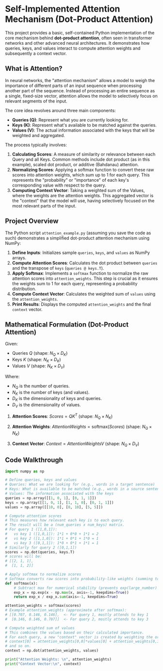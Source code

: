 # Self-Implemented Attention Mechanism (Dot-Product Attention)

This project provides a basic, self-contained Python implementation of the core mechanism behind **dot-product attention**, often seen in transformer networks and other advanced neural architectures. It demonstrates how queries, keys, and values interact to compute attention weights and subsequently a context vector.

## What is Attention?

In neural networks, the "attention mechanism" allows a model to weigh the importance of different parts of an input sequence when processing another part of the sequence. Instead of processing an entire sequence as a single, fixed-size vector, attention allows the model to selectively focus on relevant segments of the input.

The core idea revolves around three main components:

* **Queries (Q)**: Represent what you are currently looking for.
* **Keys (K)**: Represent what's available to be matched against the queries.
* **Values (V)**: The actual information associated with the keys that will be weighted and aggregated.

The process typically involves:

1.  **Calculating Scores**: A measure of similarity or relevance between each Query and all Keys. Common methods include dot product (as in this example), scaled dot product, or additive (Bahdanau) attention.
2.  **Normalizing Scores**: Applying a softmax function to convert these raw scores into attention weights, which sum up to 1 for each query. This represents the "probability" or "importance" of each key's corresponding value with respect to the query.
3.  **Computing Context Vector**: Taking a weighted sum of the Values, where the weights are the attention weights. This aggregated vector is the "context" that the model will use, having selectively focused on the most relevant parts of the input.

## Project Overview

The Python script `attention_example.py` (assuming you save the code as such) demonstrates a simplified dot-product attention mechanism using NumPy:

1.  **Define Inputs**: Initializes sample `queries`, `keys`, and `values` as NumPy arrays.
2.  **Compute Attention Scores**: Calculates the dot product between `queries` and the transpose of `keys` (`queries @ keys.T`).
3.  **Apply Softmax**: Implements a `softmax` function to normalize the raw attention scores into `attention_weights`. This step is crucial as it ensures the weights sum to 1 for each query, representing a probability distribution.
4.  **Compute Context Vector**: Calculates the weighted sum of `values` using the `attention_weights`.
5.  **Print Results**: Displays the computed `attention_weights` and the final `context` vector.

## Mathematical Formulation (Dot-Product Attention)

Given:
* Queries $Q$ (shape: $N_Q \times D_K$)
* Keys $K$ (shape: $N_K \times D_K$)
* Values $V$ (shape: $N_K \times D_V$)

Where:
* $N_Q$ is the number of queries.
* $N_K$ is the number of keys (and values).
* $D_K$ is the dimensionality of keys and queries.
* $D_V$ is the dimensionality of values.

1.  **Attention Scores**:
    $Scores = Q K^T$
    (shape: $N_Q \times N_K$)

2.  **Attention Weights**:
    $AttentionWeights = \text{softmax}(Scores)$
    (shape: $N_Q \times N_K$)

3.  **Context Vector**:
    $Context = AttentionWeights V$
    (shape: $N_Q \times D_V$)

## Code Walkthrough

```python
import numpy as np

# Define queries, keys and values
# Queries: What we are looking for (e.g., words in a target sentence)
# Keys: What is available to be matched (e.g., words in a source sentence)
# Values: The information associated with the keys
queries = np.array([[1, 0, 1], [0, 1, 1]])
keys = np.array([[1, 0, 1], [1, 1, 0], [0, 1, 1]])
values = np.array([[10, 0], [0, 10], [5, 5]])

# Compute attention scores
# This measures how relevant each key is to each query.
# The result will be a (num_queries x num_keys) matrix.
# For query 1 ([1,0,1]):
#   vs key 1 ([1,0,1]): 1*1 + 0*0 + 1*1 = 2
#   vs key 2 ([1,1,0]): 1*1 + 0*1 + 1*0 = 1
#   vs key 3 ([0,1,1]): 1*0 + 0*1 + 1*1 = 1
# Similarly for query 2 ([0,1,1])
scores = np.dot(queries, keys.T)
# scores will be:
# [[2, 1, 1],
#  [1, 1, 2]]

# Apply softmax to normalize scores
# Softmax converts raw scores into probability-like weights (summing to 1 for each row).
def softmax(x):
    # Subtract max for numerical stability (prevents exp(large_number) overflow)
    exp_x = np.exp(x - np.max(x, axis=-1, keepdims=True))
    return exp_x / exp_x.sum(axis=-1, keepdims=True)

attention_weights = softmax(scores)
# Example attention_weights (approximate after softmax):
# [[0.707, 0.146, 0.146],  <- For query 1, mostly attends to key 1
#  [0.146, 0.146, 0.707]]  <- For query 2, mostly attends to key 3

# Compute weighted sum of values
# This combines the values based on their calculated importance.
# For each query, a new "context" vector is created by weighting the original values.
# context[0] = attention_weights[0,0]*values[0] + attention_weights[0,1]*values[1] + attention_weights[0,2]*values[2]
# and so on.
context = np.dot(attention_weights, values)

print("Attention Weights: \n", attention_weights)
print("Context Vector:\n", context)